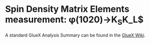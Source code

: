 # Spin Density Matrix Elements measurement: &phi;(1020)->K<sub>S</sub>K_L$

A standard GlueX Analysis Summary can be found in the [GlueX Wiki](https://halldweb.jlab.org/wiki-private/index.php/KsKl_Analysis_Summary#Related_Analyses_.28if_needed.29).